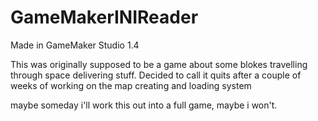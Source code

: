 # GameMakerINIReader
Made in GameMaker Studio 1.4

This was originally supposed to be a game about some blokes travelling through space delivering stuff. Decided to call it quits after a couple of weeks of working on the map creating and loading system

maybe someday i'll work this out into a full game, maybe i won't.
